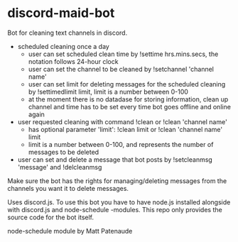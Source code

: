# discord-maid-bot
Bot for cleaning text channels in discord.

- scheduled cleaning once a day
	- user can set scheduled clean time by !settime hrs.mins.secs, the notation follows 24-hour clock
	- user can set the channel to be cleaned by !setchannel 'channel name'
	- user can set limit for deleting messages for the scheduled cleaning by !settimedlimit limit, limit is a number between 0-100
	- at the moment there is no datadase for storing information, clean up channel and time has to be set every time bot goes offline and online again
- user requested cleaning with command !clean or !clean 'channel name'
	- has optional parameter 'limit': !clean limit or !clean 'channel name' limit
	- limit is a number between 0-100, and represents the number of messages to be deleted
- user can set and delete a message that bot posts by !setcleanmsg 'message' and !delcleanmsg

Make sure the bot has the rights for managing/deleting messages from the channels you want it to delete messages.


Uses discord.js. To use this bot you have to have node.js installed alongside with discord.js and node-schedule -modules. This repo only provides the source code for the bot itself. 

node-schedule module by Matt Patenaude
